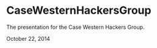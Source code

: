 CaseWesternHackersGroup
=======================

The presentation for the Case Western Hackers Group.

October 22, 2014
